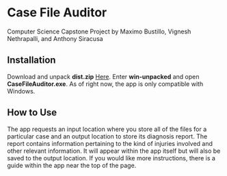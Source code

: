 # Case File Auditor

Computer Science Capstone Project by Maximo Bustillo, Vignesh Nethrapalli, and Anthony Siracusa

**Installation**
---
Download and unpack **dist.zip** [Here](https://bergenorg-my.sharepoint.com/:u:/g/personal/antsir21_bergen_org/ERp88cn5hlFItOwGgEB74egBGinKZKvsHez_nUnYWlFYzA). Enter **win-unpacked** and open **CaseFileAuditor.exe**. As of right now, the app is only compatible with Windows.

**How to Use**
---
The app requests an input location where you store all of the files for a particular case and an output location to store its diagnosis report. The report contains information pertaining to the kind of injuries involved and other relevant information. It will appear within the app itself but will also be saved to the output location. If you would like more instructions, there is a guide within the app near the top of the page.

